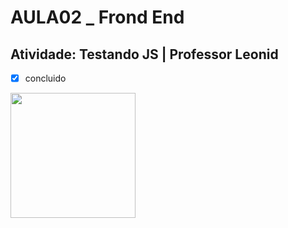 # AULA02 _ Frond End
## Atividade: Testando JS | Professor Leonid 
- [x] concluido
<img src="https://64.media.tumblr.com/a86753dba21858536a4d4507fd96df87/9c6995b07d21774e-b4/s500x750/92f32f6605203b5f21c18e0d5faf1608409a4fc2.gif" width="200px">

